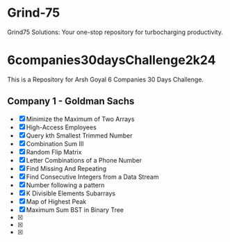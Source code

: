 # Grind-75
Grind75 Solutions: Your one-stop repository for turbocharging productivity.

# 6companies30daysChallenge2k24
This is a Repository for Arsh Goyal 6 Companies 30 Days Challenge.

## Company 1 - Goldman Sachs

- [x] Minimize the Maximum of Two Arrays
- [x] High-Access Employees
- [x] Query kth Smallest Trimmed Number
- [x] Combination Sum III
- [x] Random Flip Matrix
- [x] Letter Combinations of a Phone Number
- [x] Find Missing And Repeating
- [x] Find Consecutive Integers from a Data Stream
- [x] Number following a pattern
- [x] K Divisible Elements Subarrays
- [x] Map of Highest Peak
- [x] Maximum Sum BST in Binary Tree
- [x] 
- [x] 
- [x] 
